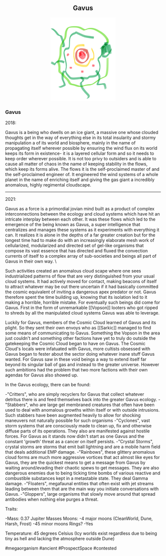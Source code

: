 <h2 align="center">Gavus
</h2>
<p align="center">
<img src="https://github.com/Insculpo/Sandbox_Galaxy/blob/Galactic/Stellar_Abyss_Setting_Bible/Photo_Directory/Gavus.png" width="210" height="270">
</p>


### Gavus

2018:

Gavus is a being who dwells on an ice giant, a massive one whose clouded thoughts get in the way of everything else in its total insularity and stormy manipulation a of its world and biosphere, mainly in the name of propagating itself wherever possible by ensuring the wind flux on its world keeps its form in existence- it is a layered cellular form and so it needs to keep order wherever possible.  It is not too privy to outsiders and is able to cause all matter of chaos in the name of keeping stability in the flows, which keep its forms alive.  The flows it is the self-proclaimed master of and the self-proclaimed engineer of.  It engineered the wind systems of a whole planet in the name of enriching itself and giving the gas giant a incredibly anomalous, highly regimental cloudscape.  

------------------------
2021:

Gavus as a force is a primordial jovian mind built as a product of complex interconnections between the ecology and cloud systems which have hit an intricate interplay between each other.  It was these flows which led to the emergence of the being known as Gavus, a super intelligence that centralizes and manages these systems as it experiments with everything it can.  It realizes it is alone in the depths of a far greater creation but for the longest time had to make do with an increasingly elaborate mesh work of cellularized, modularized and directed set of gel-like organisms that compose its vast essence that has directed and fluxed the convection currents of itself to a complex array of sub-societies and beings all part of Gavus in their own way.  \

Such activities created an anomalous cloud scape where one sees industrialized patterns of flow that are very distinguished from your usual cloud systems.  It had actively moved for contact, making beacons of itself to attract whatever may be out there uncertain if it had basically committed the cosmic equivalent of inviting a dangerous apex predator or not.  Gavus therefore spent the time building up, knowing that its isolation led to it making a horrible, horrible mistake.  For eventually such beings did come for Gavus.  First in the form of unremarkable [[Vopson]] looters who got ripped to shreds by all the manipulated cloud systems Gavus was able to leverage.

Luckily for Gavus, members of the Cosmic Cloud learned of Gavus and its plight.  So they sent their own envoys who as [[Sarkic]] managed to find some means of communicating to Gavus.  Something the Vopson in the area just couldn't and something other factions have yet to truly do outside the gatekeeping the Cosmic Cloud began to have on Gavus.  The Cosmic Cloud's locals were infatuated with Gavus, more cultists obsessed with Gavus began to fester about the sector doing whatever inane stuff Gavus wanted.  For Gavus saw in these void beings a way to extend itself far beyond its singular ball of gas and instead to the greater universe.  However such ambitions had the problem that two more factions with their own agendas for Gavus also showed up. 


In the Gavus ecology, there can be found:

-"Critters", who are simply recyclers for Gavus that collect whatever detritus there is and feed themselves back into the greater Gavus ecology.
-"Stabbers", who are large gel membraned creatures that often have been used to deal with anomalous growths within itself or with outside intrusions.  Such stabbers have been augmented heavily to allow for shocking maneuvers not naturally possible for such organisms
-"Cyclones", vast storm systems that are consciously made to clean up, fix and otherwise diffuse parts of its operations.  They also are manifested against hostile forces.  For Gavus as it stands now didn't start as one Gavus and the constant 'growth' threat as a cancer on itself persists.
-"Crystal Storms", crystal storms are storms that emit ball lightning and are a mobile harm field that deals additional EMP damage.
-"Rainbows", these glittery anomalous cloud forms are much more aggressive vortices that act almost like eyes for Gavus, they are the quickest means to get a message from Gavus by waiting around/evading their chaotic spews to get messages.  They are also dangerous enemies due to being ticking time bombs of various reactive and combustible substances kept in a metastable state.  They deal Gamma damage.
-"Floaters", megafaunal entities that often exist with jet streams leading between them that are the main way you initiate conversations with Gavus.
-"Gloppers", large organisms that slowly move around that spread antibodies when nothing else purges a threat.

Traits:

-Mass: 0.37 Jupiter Masses
Moons:
-4 major moons (CleanWorld, Dune, Harsh, Frost)
-45 minor moons
Rings?
-Yes

Temperature: 45 degrees Celsius (Icy worlds exist regardless due to being tiny as hell and lacking the atmosphere outside Dune)

#megaorganism 
#ancient 
#ProspectSpace 
#contested 